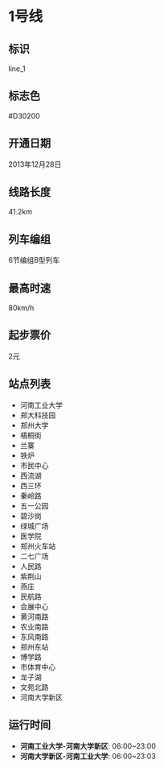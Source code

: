# 1号线

## 标识

line_1

## 标志色

#D30200

## 开通日期

2013年12月28日

## 线路长度

41.2km

## 列车编组

6节编组B型列车

## 最高时速

80km/h

## 起步票价

2元

## 站点列表

- 河南工业大学
- 郑大科技园
- 郑州大学
- 梧桐街
- 兰寨
- 铁炉
- 市民中心
- 西流湖
- 西三环
- 秦岭路
- 五一公园
- 碧沙岗
- 绿城广场
- 医学院
- 郑州火车站
- 二七广场
- 人民路
- 紫荆山
- 燕庄
- 民航路
- 会展中心
- 黄河南路
- 农业南路
- 东风南路
- 郑州东站
- 博学路
- 市体育中心
- 龙子湖
- 文苑北路
- 河南大学新区

## 运行时间

- **河南工业大学-河南大学新区**: 06:00~23:00
- **河南大学新区-河南工业大学**: 06:00~23:03